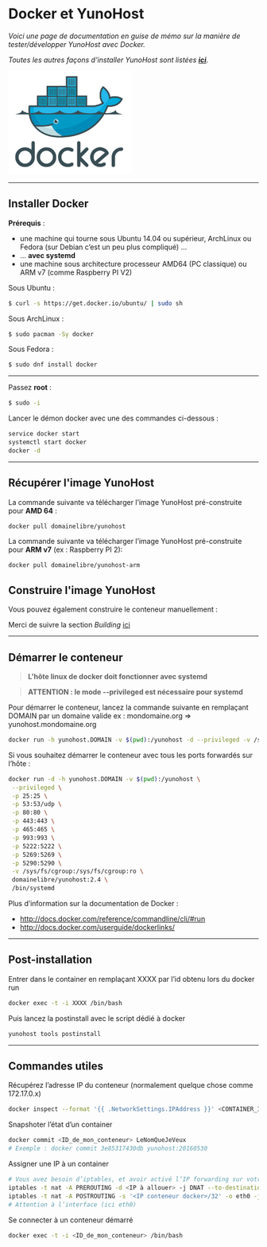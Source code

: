 # Docker et YunoHost

*Voici une page de documentation en guise de mémo sur la manière de tester/développer YunoHost avec Docker.*

*Toutes les autres façons d’installer YunoHost sont listées **[ici](/install_fr)**.*

<img src="/images/docker.png" width=250>

---

## Installer Docker

**Prérequis** :
* une machine qui tourne sous Ubuntu 14.04 ou supérieur, ArchLinux ou Fedora (sur Debian c’est un peu plus compliqué) ...
* ... **avec systemd**
* une machine sous architecture processeur AMD64 (PC classique) ou ARM v7 (comme Raspberry PI V2)

Sous Ubuntu :
```bash
$ curl -s https://get.docker.io/ubuntu/ | sudo sh
```

Sous ArchLinux :
```bash
$ sudo pacman -Sy docker
```

Sous Fedora :
```bash
$ sudo dnf install docker
```
---

Passez **root** :
```bash
$ sudo -i
```

Lancer le démon docker avec une des commandes ci-dessous :
```bash
service docker start
systemctl start docker
docker -d
```
---

## Récupérer l'image YunoHost

La commande suivante va télécharger l’image YunoHost pré-construite pour **AMD 64**  :
```bash
docker pull domainelibre/yunohost
```

La commande suivante va télécharger l’image YunoHost pré-construite pour **ARM v7** (ex : Raspberry PI 2):
```bash
docker pull domainelibre/yunohost-arm
```

## Construire l'image YunoHost

Vous pouvez également construire le conteneur manuellement :

Merci de suivre la section *Building* [ici](https://github.com/aymhce/YunohostDockerImage)

---

## Démarrer le conteneur

> **L'hôte linux de docker doit fonctionner avec systemd**

> **ATTENTION : le mode --privileged est nécessaire pour systemd**

Pour démarrer le conteneur, lancez la commande suivante en remplaçant DOMAIN par un domaine valide ex : mondomaine.org => yunohost.mondomaine.org
```bash
docker run -h yunohost.DOMAIN -v $(pwd):/yunohost -d --privileged -v /sys/fs/cgroup:/sys/fs/cgroup:ro domainelibre/yunohost:2.4 /bin/systemd
```

Si vous souhaitez démarrer le conteneur avec tous les ports forwardés sur l’hôte :

```bash
docker run -d -h yunohost.DOMAIN -v $(pwd):/yunohost \
 --privileged \
 -p 25:25 \
 -p 53:53/udp \
 -p 80:80 \
 -p 443:443 \
 -p 465:465 \
 -p 993:993 \
 -p 5222:5222 \
 -p 5269:5269 \
 -p 5290:5290 \
 -v /sys/fs/cgroup:/sys/fs/cgroup:ro \
 domainelibre/yunohost:2.4 \
 /bin/systemd
```

Plus d’information sur la documentation de Docker :
* http://docs.docker.com/reference/commandline/cli/#run
* http://docs.docker.com/userguide/dockerlinks/


---

## Post-installation
Entrer dans le container en remplaçant XXXX par l’id obtenu lors du docker run
```bash
docker exec -t -i XXXX /bin/bash
```
Puis lancez la postinstall avec le script dédié à docker
```bash
yunohost tools postinstall
```


---

## Commandes utiles


Récupérez l’adresse IP du conteneur (normalement quelque chose comme 172.17.0.x)

```bash
docker inspect --format '{{ .NetworkSettings.IPAddress }}' <CONTAINER_ID>
```

Snapshoter l’état d’un container

```bash
docker commit <ID_de_mon_conteneur> LeNomQueJeVeux
# Exemple : docker commit 3e85317430db yunohost:20160530
```

Assigner une IP à un container

```bash
# Vous avez besoin d’iptables, et avoir activé l’IP forwarding sur votre système
iptables -t nat -A PREROUTING -d <IP à allouer> -j DNAT --to-destination <IP conteneur docker>
iptables -t nat -A POSTROUTING -s '<IP conteneur docker>/32' -o eth0 -j SNAT --to-source <IP à allouer>
# Attention à l’interface (ici eth0)
```

Se connecter à un conteneur démarré

```bash
docker exec -t -i <ID_de_mon_conteneur> /bin/bash
```
